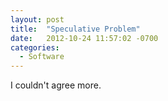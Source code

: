 ```yaml
---
layout: post
title:  "Speculative Problem"
date:   2012-10-24 11:57:02 -0700
categories:
  - Software
---
```


I couldn't agree more.
